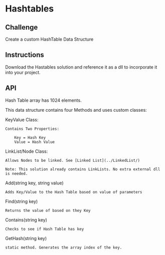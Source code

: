 # Hashtables

## Challenge

Create a custom HashTable Data Structure

## Instructions

Download the Hastables solution and reference it as a dll to incorporate it into your project. 


## API

Hash Table array has 1024 elements.

This data structure contains four Methods and uses custom classes:

KeyValue Class:

    Contains Two Properties:

        Key = Hash Key
        Value = Hash Value

LinkList/Node Class:

    Allows Nodes to be linked. See [Linked List](../LinkedList/)

    Note: This solution already contains LinkLists. No extra external dll is needed.

Add(string key, string value)

    Adds Key/Value to the Hash Table based on value of parameters

Find(string key)
    
    Returns the value of based on they Key

Contains(string key)

    Checks to see if Hash Table has key

GetHash(string key)

    static method. Generates the array index of the key.




